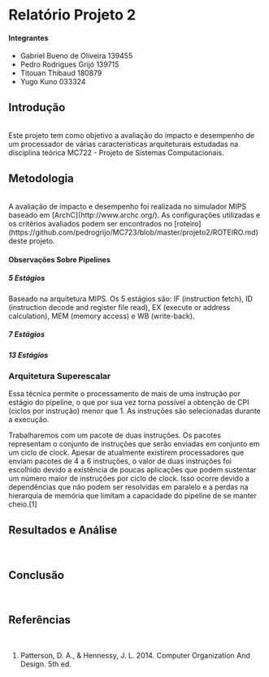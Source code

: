 # Relatório Projeto 2 

#### Integrantes
- Gabriel Bueno de Oliveira 139455
- Pedro Rodrigues Grijó 139715
- Titouan Thibaud 180879
- Yugo Kuno 033324 

## Introdução
<br/>
Este projeto tem como objetivo a avaliação do impacto e desempenho de um processador de várias características arquiteturais estudadas na disciplina teórica MC722 - Projeto de Sistemas Computacionais.

## Metodologia
<br/>
A avaliação de impacto e desempenho foi realizada no simulador MIPS baseado em [ArchC](http://www.archc.org/). 
As configurações utilizadas e os critérios avaliados podem ser encontrados no [roteiro](https://github.com/pedrogrijo/MC723/blob/master/projeto2/ROTEIRO.md)
 deste projeto.
 
#### Observações Sobre Pipelines

##### 5 Estágios
Baseado na arquitetura MIPS. Os 5 estágios são: IF (instruction fetch), ID (instruction decode and register file read), EX (execute or address calculation), MEM (memory access) e WB (write-back). 
##### 7 Estágios
##### 13 Estágios
### Arquitetura Superescalar 
Essa técnica permite o processamento de mais de uma instrução por estágio do pipeline, o que por sua vez torna possível a obtenção de CPI (ciclos por instrução) menor que 1. As instruções são selecionadas durante a execução. 

Trabalharemos com um pacote de duas instruções. Os pacotes representam o conjunto de instruções que serão enviadas em conjunto em um ciclo de clock. Apesar de atualmente existirem processadores que enviam pacotes de 4 a 6 instruções, o valor de duas instruções foi escolhido devido a existência de poucas aplicações que podem sustentar um número maior de instruções por ciclo de clock. Isso ocorre devido a dependências que não podem ser resolvidas em paralelo e a perdas na hierarquia de memória que limitam a capacidade do pipeline de se manter cheio.[1] 

## Resultados e Análise
<br/>

## Conclusão
<br/>

## Referências
<br/>

1. Patterson, D. A., & Hennessy, J. L. 2014. Computer Organization And Design. 5th ed. 
